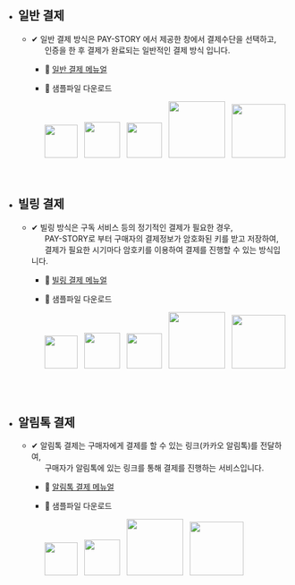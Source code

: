 

<br>

- ##  일반 결제
   - ✔ 일반 결제 방식은 PAY-STORY 에서 제공한 창에서 결제수단을 선택하고,<br>
&nbsp;&nbsp;&nbsp;&nbsp;&nbsp;&nbsp;인증을 한 후 결제가 완료되는 일반적인 결제 방식 입니다.

      - :notebook: [일반 결제 메뉴얼](https://github.com/minglepay/paystory/wiki/%EC%9D%BC%EB%B0%98-%EA%B2%B0%EC%A0%9C-%EB%A9%94%EB%89%B4%EC%96%BC) 
      - :file_folder: 샘플파일 다운로드
  
         <a href="https://docs.google.com/uc?export=download&id=1v4U7ZuG9GOaB-DUL3Hbc1VWRf8rNBDJq&confirm=t">
         <img src="https://img.shields.io/badge/-JSP-bb0000?style=for-the-badge" width="59"></a>&nbsp;&nbsp;

         <a href="https://docs.google.com/uc?export=download&id=1znH5AQQc4Y56P-1D-kOT2DsAyvhdoAeI&confirm=t">
         <img src="https://img.shields.io/badge/-PHP-00b9ff?style=for-the-badge" width="64"></a>&nbsp;&nbsp;

         <a href="https://docs.google.com/uc?export=download&id=1rOpKfLkozKqM0mpeFvY3Dvuw41MuX7dO&confirm=t">
         <img src="https://img.shields.io/badge/-ASP-FF5200?style=for-the-badge" width="63"></a>&nbsp;&nbsp;

         <a href="https://docs.google.com/uc?export=download&id=1y8JAJaivrSp3lXCgkYJtKRMvxS7PaS4H&confirm=t">
         <img src="https://img.shields.io/badge/-NODE.JS-000000?style=for-the-badge" width="101"></a>&nbsp;&nbsp;

         <a href="https://docs.google.com/uc?export=download&id=1JQmBpMkASCKHt44t91qMxPctaL0GtDtX&confirm=t">
         <img src="https://img.shields.io/badge/-PYTHON-20c7d8?style=for-the-badge" width="96"></a>


  <br>

  <br>

-  ## 빌링 결제
   - ✔ 빌링 방식은 구독 서비스 등의 정기적인 결제가 필요한 경우,<br>
     &nbsp;&nbsp;&nbsp;&nbsp;&nbsp;&nbsp;PAY-STORY로 부터 구매자의 결제정보가 암호화된 키를 받고 저장하여,<br>
     &nbsp;&nbsp;&nbsp;&nbsp;&nbsp;&nbsp;결제가 필요한 시기마다 암호키를 이용하여 결제를 진행할 수 있는 방식입니다.
   
      - :notebook:  [빌링 결제 메뉴얼 ](https://github.com/minglepay/paystory/wiki/%EB%B9%8C%EB%A7%81-%EA%B2%B0%EC%A0%9C-%EB%A9%94%EB%89%B4%EC%96%BC)
      - :file_folder: 샘플파일 다운로드
  
         <a href="https://docs.google.com/uc?export=download&id=1S-TX_7c8Kq0fn5EMJ6d4Cp2jH_WRqB85&confirm=t">
         <img src="https://img.shields.io/badge/-JSP-bb0000?style=for-the-badge" width="59"></a>&nbsp;&nbsp;

         <a href="https://docs.google.com/uc?export=download&id=184nw8SXdnbvcxwtNW470EACaT-gw3D5r&confirm=t">
         <img src="https://img.shields.io/badge/-PHP-00b9ff?style=for-the-badge" width="64"></a>&nbsp;&nbsp;

         <a href="https://docs.google.com/uc?export=download&id=1DSGlPSK6Wzq2rueSFwCPYpe7Ckq2OjPH&confirm=t">
          <img src="https://img.shields.io/badge/-ASP-FF5200?style=for-the-badge" width="63"></a>&nbsp;&nbsp;
                  
         <a href="https://docs.google.com/uc?export=download&id=1Ri7w5WQNIu0foWhVG_24xNWnDIuFK6NF&confirm=t">
         <img src="https://img.shields.io/badge/-NODE.JS-000000?style=for-the-badge" width="101"></a>&nbsp;&nbsp;

         <a href="https://docs.google.com/uc?export=download&id=1TD0xdugDefEmMHgCb-YRaHUm7B9M47tS&confirm=t">
        <img src="https://img.shields.io/badge/-PYTHON-20c7d8?style=for-the-badge" width="96"></a>
          

<br>

<br>

-  ## 알림톡 결제
   - ✔ 알림톡 결제는 구매자에게 결제를 할 수 있는 링크(카카오 알림톡)를 전달하여,<br> &nbsp;&nbsp;&nbsp;&nbsp;&nbsp;&nbsp;구매자가 알림톡에 있는 링크를 통해 결제를 진행하는 서비스입니다.  

   
      - :notebook:  [알림톡 결제 메뉴얼 ](https://github.com/minglepay/paystory/wiki/%EC%95%8C%EB%A6%BC%ED%86%A1-%EA%B2%B0%EC%A0%9C-%EB%A9%94%EB%89%B4%EC%96%BC)
      - :file_folder: 샘플파일 다운로드
  
         <a href="https://docs.google.com/uc?export=download&id=17aJhuOJvnZ6XWoR7JzcaJR4l6FCf4vmG&confirm=t">
         <img src="https://img.shields.io/badge/-JSP-bb0000?style=for-the-badge" width="59"></a>&nbsp;&nbsp;

         <a href="https://docs.google.com/uc?export=download&id=1DXzCxgffw1r34b0vQQnFiY4COI4olgTG&confirm=t">
         <img src="https://img.shields.io/badge/-PHP-00b9ff?style=for-the-badge" width="64"></a>&nbsp;&nbsp;
                  
         <a href="https://docs.google.com/uc?export=download&id=1xq8nsCaRZyUuvr_Fljhea_bKMpcklxT1&confirm=t">
         <img src="https://img.shields.io/badge/-NODE.JS-000000?style=for-the-badge" width="101"></a>&nbsp;&nbsp;
         
         <a href="https://docs.google.com/uc?export=download&id=1Lzc_bke--aUNxLIE3073MCKviPVPsxU7&confirm=t">
         <img src="https://img.shields.io/badge/-PYTHON-20c7d8?style=for-the-badge" width="96"></a>
          




